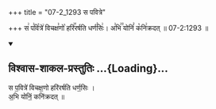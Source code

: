 +++
title = "07-2_1293 स पवित्रे"

+++
स꣢ प꣣वि꣡त्रे꣢ विचक्ष꣣णो꣡ हरि꣢꣯रर्षति धर्ण꣣सिः꣢। अ꣣भि꣢꣫ योनिं꣣ क꣡नि꣢क्रदत् ॥ 07-2:1293 ॥

<div class="js_include" newlevelforh1="2" title="विश्वास-शाकल-प्रस्तुतिः" unfilled url="/vedAH_Rk/shAkalam/saMhitA/vishvAsa-prastutiH/09/037/02_sa_pavitre.md">
<details open><summary><h2>विश्वास-शाकल-प्रस्तुतिः ...{Loading}...</h2></summary>


स प॒वित्रे॑ विचक्ष॒णो हरि॑रर्षति धर्ण॒सिः ।  
अ॒भि योनिं॒ कनि॑क्रदत् ॥

</details>
</div>